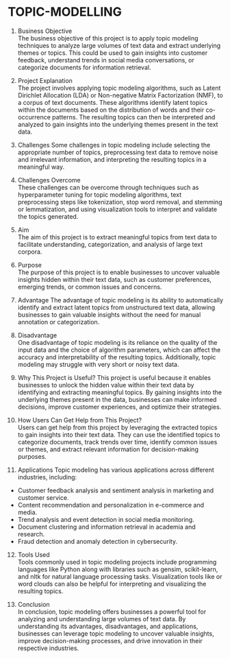 # TOPIC-MODELLING

1. Business Objective  
The business objective of this project is to apply topic modeling techniques to analyze large volumes of text data and extract underlying themes or topics. This could be used to gain insights into customer feedback, understand trends in social media conversations, or categorize documents for information retrieval.

2. Project Explanation  
The project involves applying topic modeling algorithms, such as Latent Dirichlet Allocation (LDA) or Non-negative Matrix Factorization (NMF), to a corpus of text documents. These algorithms identify latent topics within the documents based on the distribution of words and their co-occurrence patterns. The resulting topics can then be interpreted and analyzed to gain insights into the underlying themes present in the text data.

3. Challenges
Some challenges in topic modeling include selecting the appropriate number of topics, preprocessing text data to remove noise and irrelevant information, and interpreting the resulting topics in a meaningful way.

4. Challenges Overcome  
These challenges can be overcome through techniques such as hyperparameter tuning for topic modeling algorithms, text preprocessing steps like tokenization, stop word removal, and stemming or lemmatization, and using visualization tools to interpret and validate the topics generated.

5. Aim  
The aim of this project is to extract meaningful topics from text data to facilitate understanding, categorization, and analysis of large text corpora.

6. Purpose  
The purpose of this project is to enable businesses to uncover valuable insights hidden within their text data, such as customer preferences, emerging trends, or common issues and concerns.

7. Advantage
The advantage of topic modeling is its ability to automatically identify and extract latent topics from unstructured text data, allowing businesses to gain valuable insights without the need for manual annotation or categorization.

8. Disadvantage  
One disadvantage of topic modeling is its reliance on the quality of the input data and the choice of algorithm parameters, which can affect the accuracy and interpretability of the resulting topics. Additionally, topic modeling may struggle with very short or noisy text data.

9. Why This Project is Useful? 
This project is useful because it enables businesses to unlock the hidden value within their text data by identifying and extracting meaningful topics. By gaining insights into the underlying themes present in the data, businesses can make informed decisions, improve customer experiences, and optimize their strategies.

10. How Users Can Get Help from This Project?  
Users can get help from this project by leveraging the extracted topics to gain insights into their text data. They can use the identified topics to categorize documents, track trends over time, identify common issues or themes, and extract relevant information for decision-making purposes.

11. Applications 
Topic modeling has various applications across different industries, including:

- Customer feedback analysis and sentiment analysis in marketing and customer service.
- Content recommendation and personalization in e-commerce and media.
- Trend analysis and event detection in social media monitoring.
- Document clustering and information retrieval in academia and research.
- Fraud detection and anomaly detection in cybersecurity.

12. Tools Used  
Tools commonly used in topic modeling projects include programming languages like Python  along with libraries such as gensim, scikit-learn, and nltk for natural language processing tasks. Visualization tools like  or word clouds can also be helpful for interpreting and visualizing the resulting topics.

13. Conclusion  
In conclusion, topic modeling offers businesses a powerful tool for analyzing and understanding large volumes of text data. By understanding its advantages, disadvantages, and applications, businesses can leverage topic modeling to uncover valuable insights, improve decision-making processes, and drive innovation in their respective industries.
